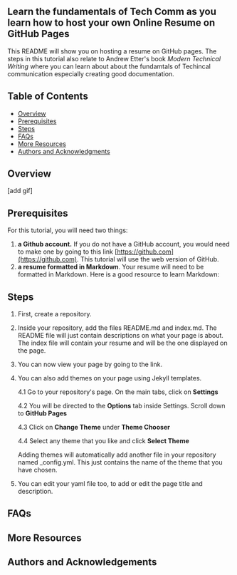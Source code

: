 ## Learn the fundamentals of Tech Comm as you learn how to host your own Online Resume on GitHub Pages

This README will show you on hosting a resume on GitHub pages. The steps in this tutorial also relate to Andrew Etter's book _Modern Technical Writing_ where you can learn about about the fundamtals of Techincal communication especially creating good documentation.

## Table of Contents
- [Overview](#audience)
- [Prerequisites](#prerequisites)
- [Steps](#instructions)
- [FAQs](#faqs)
- [More Resources](#more-resources)
- [Authors and Acknowledgments](#authors-and-acknowledgments)


## Overview
[add gif]

## Prerequisites
For this tutorial, you will need two things: 
1) **a Github account.** If you do not have a GitHub account, you would need to make one by going to this link [https://github.com](https://github.com). This tutorial will use the web version of GitHub. 
2) **a resume formatted in Markdown**. Your resume will need to be formatted in Markdown. Here is a good resource to learn Markdown: []()

## Steps

1. First, create a repository.

2. Inside your repository, add the files README.md and index.md. The README file will just contain descriptions on what your page is about. The index file will contain your resume and will be the one displayed on the page.

3. You can now view your page by going to the link.

4. You can also add themes on your page using Jekyll templates. 

    4.1 Go to your repository's page. On the main tabs, click on **Settings**
    
    4.2 You will be directed to the **Options** tab inside Settings. Scroll down to **GitHub Pages**
    
    4.3 Click on **Change Theme** under **Theme Chooser**
    
    4.4 Select any theme that you like and click **Select Theme**

    Adding themes will automatically add another file in your repository named _config.yml. This just contains the name of the theme that you have chosen.

5. You can edit your yaml file too, to add or edit the page title and description. 

## FAQs

## More Resources

## Authors and Acknowledgements


